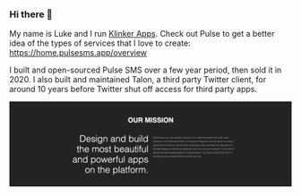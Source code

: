 ### Hi there 👋

My name is Luke and I run [Klinker Apps](https://github.com/klinker-apps). Check out Pulse to get a better idea of the types of services that I love to create: https://home.pulsesms.app/overview

I built and open-sourced Pulse SMS over a few year period, then sold it in 2020. I also built and maintained Talon, a third party Twitter client, for around 10 years before Twitter shut off access for third party apps.

![header](https://github.com/klinker24/klinker24/raw/master/Screen%20Shot%202020-07-13%20at%203.55.05%20PM.png)

<!--
**klinker24/klinker24** is a ✨ _special_ ✨ repository because its `README.md` (this file) appears on your GitHub profile.

Here are some ideas to get you started:

- 🔭 I’m currently working on ...
- 🌱 I’m currently learning ...
- 👯 I’m looking to collaborate on ...
- 🤔 I’m looking for help with ...
- 💬 Ask me about ...
- 📫 How to reach me: ...
- 😄 Pronouns: ...
- ⚡ Fun fact: ...
-->
